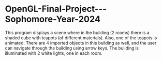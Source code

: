 # OpenGL-Final-Project---Sophomore-Year-2024
 This program displays a scene where in the building (2 rooms) there is a shaded cube with teapots (of different materials). Also, one of the teapots is animated. There are 4 imported objects in this building as well, and the user can navigate through the building using arrow keys.  The building is illuminated with 2 white lights, one in each room.
